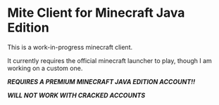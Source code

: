 # Mite Client for Minecraft Java Edition
This is a work-in-progress minecraft client. 

It currently requires the official minecraft launcher to play, though I am working on a custom one.

***REQUIRES A PREMIUM MINECRAFT JAVA EDITION ACCOUNT!!***

***WILL NOT WORK WITH CRACKED ACCOUNTS***
